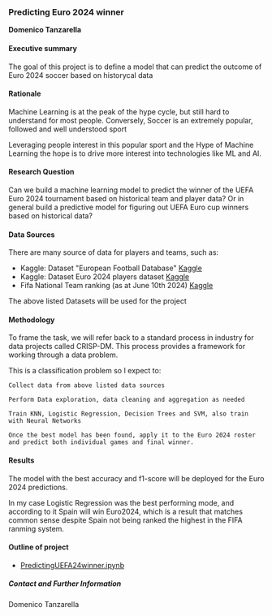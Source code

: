### Predicting Euro 2024 winner

**Domenico Tanzarella**

#### Executive summary

The goal of this project is to define a model that can predict the outcome of Euro 2024 soccer based on historycal data

#### Rationale

Machine Learning is at the peak of the hype cycle, but still hard to understand for most people.
Conversely, Soccer is an extremely popular, followed and well understood sport

Leveraging people interest in this popular sport and the Hype of Machine Learning the hope is to drive more interest into technologies like ML and AI.

#### Research Question

Can we build a machine learning model to predict the winner of the UEFA Euro 2024 tournament based on historical team and player data? 
Or in general build a predictive model for figuring out UEFA Euro cup winners based on historical data?

#### Data Sources

There are many source of data for players and teams, such as:

  - Kaggle: Dataset "European Football Database" [Kaggle](https://www.kaggle.com/datasets/piterfm/football-soccer-uefa-euro-1960-2024/code) 
  - Kaggle: Dataset Euro 2024 players dataset [Kaggle](https://www.kaggle.com/datasets/damirdizdarevic/uefa-euro-2024-players)
  - Fifa National Team ranking (as at June 10th 2024) [Kaggle](https://inside.fifa.com/fifa-world-ranking/men?dateId=id14415)
    
The above listed Datasets will be used for the project

#### Methodology

To frame the task, we will refer back to a standard process in industry for data projects called CRISP-DM. This process provides a framework for working through a data problem. 

This is a classification problem so I expect to:

    Collect data from above listed data sources

    Perform Data exploration, data cleaning and aggregation as needed

    Train KNN, Logistic Regression, Decision Trees and SVM, also train with Neural Networks

    Once the best model has been found, apply it to the Euro 2024 roster and predict both individual games and final winner.

#### Results
The model with the best accuracy and f1-score will be deployed for the Euro 2024 predictions.

In my case Logistic Regression was the best performing mode, and according to it Spain will win Euro2024, which is a result that matches common sense despite Spain not being ranked the highest in the FIFA ranming system.
  
#### Outline of project

- [PredictingUEFA24winner.ipynb](https://github.com/DomenicoTanzarella/predictingEuro24winner/blob/main/PredictingUEFA24winner.ipynb)

##### Contact and Further Information
Domenico Tanzarella
